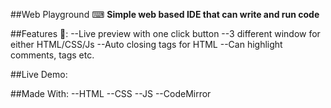 ##Web Playground ⌨
**Simple web based IDE that can write and run code**

##Features 🔨:
--Live preview with one click button
--3 different window for either HTML/CSS/Js
--Auto closing tags for HTML
--Can highlight comments, tags etc.

##Live Demo: 

##Made With:
--HTML
--CSS
--JS
--CodeMirror
